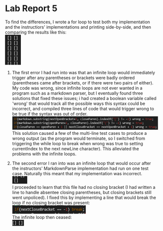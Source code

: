 # Lab Report 5

To find the differences, I wrote a for loop to test both my implementation and the instructiors' implementations and printing side-by-side, and then comparing the results like this:<br>
![](img5/img1.PNG)

1. The first error I had run into was that an infinite loop would immediately trigger after any parentheses or brackets were badly ordered (parentheses came after brackets, or if there were two pairs of either). My code was wrong, since infinite loops are not ever wanted in a program such as a markdown parser, but I eventually found three solutions that fixed these issues; i had created a boolean variable called 'wrong' that would track all the possible ways this syntax could be incorrect, and compiled three lines of code that would trigger wrong to be true if the syntax was out of order.<br>
![](img5/img5.PNG)<br>
This solution caused a few of the multi-line test cases to produce a wrong output (as the program would terminate, so I switched from triggering the while loop to break when wrong was true to setting currentIndex to the next newLine character). This alleviated the problems with the infinite loops.

2. The second error I ran into was an infinite loop that would occur after the instructors' MarkdownParse implementation had run on one test case. Naturally this meant that my implementation was incorrect.<br>
![](img5/img2.PNG)<br>
I proceeded to learn that this file had no closing bracket (I had written a line to handle absentee closing parentheses, but closing brackets still went unpoliced). I fixed this by implementing a line that would break the loop if no closing bracket was present:<br>
![](img5/img3.PNG)<br>
The infinite loop then ceased:<br>
![](img5/img4.PNG)